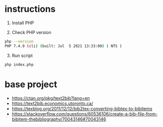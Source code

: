 # instructions

1. Install PHP

2. Check PHP version 
```sh
php --version
PHP 7.4.9 (cli) (built: Jul  5 2021 13:33:00) ( NTS )
```

3. Run script
```sh
php index.php
```

# base project
- https://ctan.org/pkg/text2bib?lang=en
- https://text2bib.economics.utoronto.ca/
- https://texblog.org/2011/12/12/bib2tex-converting-bibtex-to-bibitems
- https://stackoverflow.com/questions/60536106/create-a-bib-file-from-bibitem-thebibliography/70043146#70043146

